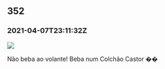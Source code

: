   

352
---

### 2021-04-07T23:11:32Z

![](https://bebiodicionario-com.s3.amazonaws.com/media/posts/202104/170239751_184857550134920_7459396296071963406_n_17938620781482603.jpg)

Não beba ao volante! Beba num Colchão Castor ��

